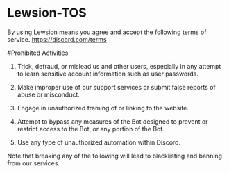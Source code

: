 # Lewsion-TOS
By using Lewsion  means you agree and accept the following terms of service. https://discord.com/terms

#Prohibited Activities

1. Trick, defraud, or mislead us and other users, especially in any attempt to learn sensitive account information such as user passwords.

2. Make improper use of our support services or submit false reports of abuse or misconduct.

3. Engage in unauthorized framing of or linking to the website.

4. Attempt to bypass any measures of the Bot designed to prevent or restrict access to the Bot, or any portion of the Bot.

5. Use any type of unauthorized automation within Discord.

Note that breaking any of the following will lead to blacklisting and banning from our services.
